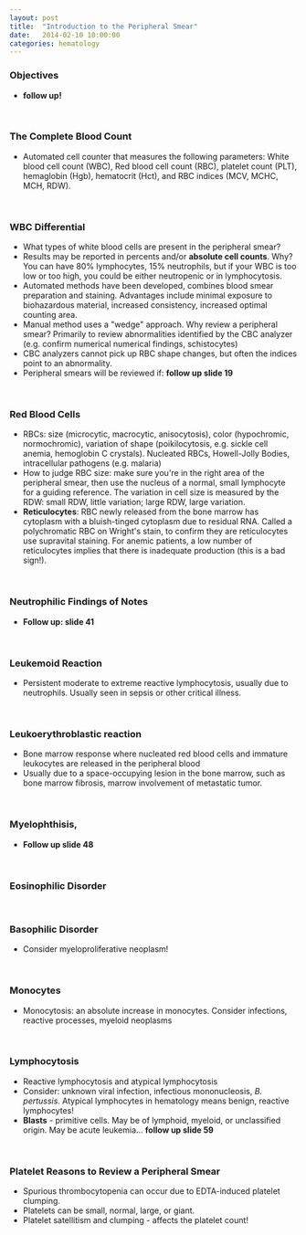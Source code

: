 ```yaml
---
layout: post
title:  "Introduction to the Peripheral Smear"
date:   2014-02-10 10:00:00
categories: hematology
---
```


### Objectives
- **follow up!**

<span><br></span>

### The Complete Blood Count
- Automated cell counter that measures the following parameters: White blood cell count (WBC), Red blood cell count (RBC), platelet count (PLT), hemaglobin (Hgb), hematocrit (Hct), and RBC indices (MCV, MCHC, MCH, RDW).

<span><br></span>

### WBC Differential
- What types of white blood cells are present in the peripheral smear?
- Results may be reported in percents and/or **absolute cell counts**. Why? You can have 80% lymphocytes, 15% neutrophils, but if your WBC is too low or too high, you could be either neutropenic or in lymphocytosis.
- Automated methods have been developed, combines blood smear preparation and staining. Advantages include minimal exposure to biohazardous material, increased consistency, increased optimal counting area.
- Manual method uses a "wedge" approach. Why review a peripheral smear? Primarily to review abnormalities identified by the CBC analyzer (e.g. confirm numerical numerical findings, schistocytes)
- CBC analyzers cannot pick up RBC shape changes, but often the indices point to an abnormality.
- Peripheral smears will be reviewed if: **follow up slide 19**

<span><br></span>
### Red Blood Cells
- RBCs: size (microcytic, macrocytic, anisocytosis), color (hypochromic, normochromic), variation of shape (poikilocytosis, e.g. sickle cell anemia, hemoglobin C crystals). Nucleated RBCs, Howell-Jolly Bodies, intracellular pathogens (e.g. malaria)
- How to judge RBC size: make sure you're in the right area of the peripheral smear, then use the nucleus of a normal, small lymphocyte for a guiding reference.  The variation in cell size is measured by the RDW: small RDW, little variation; large RDW, large variation.
- **Reticulocytes**: RBC newly released from the bone marrow has cytoplasm with a bluish-tinged cytoplasm due to residual RNA. Called a polychromatic RBC on Wright's stain, to confirm they are reticulocytes use supravital staining. For anemic patients, a low number of reticulocytes implies that there is inadequate production (this is a bad sign!).  

<span><br></span>
### Neutrophilic Findings of Notes
- **Follow up: slide 41**

<span><br></span>
### Leukemoid Reaction
- Persistent moderate to extreme reactive lymphocytosis, usually due to neutrophils. Usually seen in sepsis or other critical illness.

<span><br></span>
### Leukoerythroblastic reaction
- Bone marrow response where nucleated red blood cells and immature leukocytes are released in the peripheral blood
- Usually due to a space-occupying lesion in the bone marrow, such as bone marrow fibrosis, marrow involvement of metastatic tumor.

<span><br></span>
### Myelophthisis,
- **Follow up slide 48**

<span><br></span>
### Eosinophilic Disorder

<span><br></span>
### Basophilic Disorder
- Consider myeloproliferative neoplasm!

<span><br></span>
### Monocytes
- Monocytosis: an absolute increase in monocytes. Consider infections, reactive processes, myeloid neoplasms

<span><br></span>
### Lymphocytosis
- Reactive lymphocytosis and atypical lymphocytosis
- Consider: unknown viral infection, infectious mononucleosis, *B. pertussis*. Atypical lymphocytes in hematology means benign, reactive lymphocytes!
- **Blasts** - primitive cells. May be of lymphoid, myeloid, or unclassified origin. May be acute leukemia... **follow up slide 59**

<span><br></span>
### Platelet Reasons to Review a Peripheral Smear
- Spurious thrombocytopenia can occur due to EDTA-induced platelet clumping.
- Platelets can be small, normal, large, or giant.
- Platelet satellitism and clumping - affects the platelet count!
